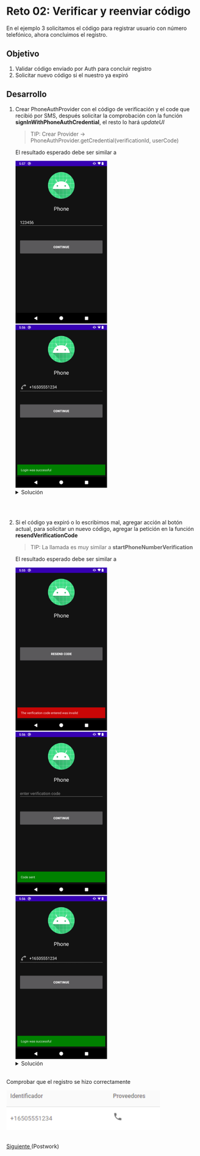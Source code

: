 # Reto  02: Verificar y reenviar código

En el ejemplo 3 solicitamos el código para registrar usuario con número telefónico, ahora concluimos el registro.

## Objetivo

1. Validar código enviado por Auth para concluir registro
2. Solicitar nuevo código si el nuestro ya expiró

## Desarrollo


1. Crear PhoneAuthProvider con el código de verificación y el code que recibió por SMS, después solicitar la comprobación con la función **signInWithPhoneAuthCredential**, el resto lo hará *updateUI*

    > TIP: Crear Provider -> PhoneAuthProvider.getCredential(verificationId, userCode)

    El resultado esperado debe ser similar a 

    <img src="assets/04.png" width="50%"/>

    <img src="assets/03.png" width="50%"/>

    </br>

    <details>
      <summary>Solución</summary>
        
      ```kotlin
      private fun verifyPhoneNumberWithCode(verificationId: String, code: String) {
        val credential = PhoneAuthProvider.getCredential(verificationId, code)
        signInWithPhoneAuthCredential(credential)
      }
      ```
    </details>

  </br>

</br>

2. Si el código ya expiró o lo escribimos mal, agregar acción al botón actual, para solicitar un nuevo código, agregar la petición en la función **resendVerificationCode**

    > TIP: La llamada es muy similar a **startPhoneNumberVerification**

    El resultado esperado debe ser similar a 

    <img src="assets/01.png" width="50%"/>

    <img src="assets/02.png" width="50%"/>

    <img src="assets/03.png" width="50%"/>

    </br>

    <details>
      <summary>Solución</summary>
        
      ```kotlin
      private fun resendVerificationCode(
        phoneNumber: String,
        token: PhoneAuthProvider.ForceResendingToken?
      ) {
        val optionsBuilder = PhoneAuthOptions.newBuilder(auth)
          .setPhoneNumber(phoneNumber)       // Phone number to verify
          .setTimeout(60L, TimeUnit.SECONDS) // Timeout and unit
          .setActivity(this)                 // Activity (for callback binding)
          .setCallbacks(callbacks)          // OnVerificationStateChangedCallbacks
        if (token != null) {
          optionsBuilder.setForceResendingToken(token) // callback's ForceResendingToken
        }
        PhoneAuthProvider.verifyPhoneNumber(optionsBuilder.build())
      }
      ```
    </details>

    </br>

Comprobar que el registro se hizo correctamente

<img src="assets/05.png" width="80%"/>

</br>
</br>

[Siguiente ](../Postwork/README.md)(Postwork)

